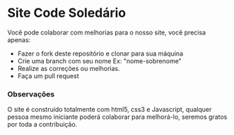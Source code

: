 <h1>Site Code Soledário</h1>

<p>Você pode colaborar com melhorias para o nosso site, você precisa apenas:</p>
<ul><li>Fazer o fork deste repositório e clonar para sua máquina</li>
<li>Crie uma branch com seu nome Ex: "nome-sobrenome"</li>
<li> Realize as correções ou melhorias. </li>
<li> Faça um pull request</li>
</ul>

<h3>Observações</h3>
<p>O site é construído totalmente com html5, css3 e Javascript, qualquer pessoa mesmo iniciante poderá colaborar para melhorá-lo, seremos gratos por toda a contribuição.</p>